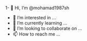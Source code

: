 1- 👋 Hi, I’m @mohamad1987sh
- 👀 I’m interested in ...
- 🌱 I’m currently learning ...
- 💞️ I’m looking to collaborate on ...
- 📫 How to reach me ...

<!---
mohamad1987sh/mohamad1987sh is a ✨ special ✨ repository because its `README.md` (this file) appears on your GitHub profile.
You can click the Preview link to take a look at your changes.
--->
